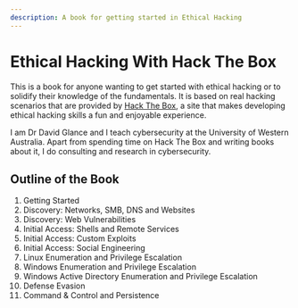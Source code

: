 ```yaml
---
description: A book for getting started in Ethical Hacking
---
```


# Ethical Hacking With Hack The Box

This is a book for anyone wanting to get started with ethical hacking or to solidify their knowledge of the fundamentals. It is based on real hacking scenarios that are provided by [Hack The Box](https://www.hackthebox.eu), a site that makes developing ethical hacking skills a fun and enjoyable experience. 

I am Dr David Glance and I teach cybersecurity at the University of Western Australia. Apart from spending time on Hack The Box and writing books about it, I do consulting and research in cybersecurity.

## Outline of the Book

1.  Getting Started
2. Discovery: Networks, SMB, DNS and Websites
3. Discovery: Web Vulnerabilities
4. Initial Access: Shells and Remote Services
5. Initial Access: Custom Exploits
6. Initial Access: Social Engineering
7. Linux Enumeration and Privilege Escalation
8. Windows Enumeration and Privilege Escalation
9. Windows Active Directory Enumeration and Privilege Escalation
10. Defense Evasion
11. Command & Control and Persistence

